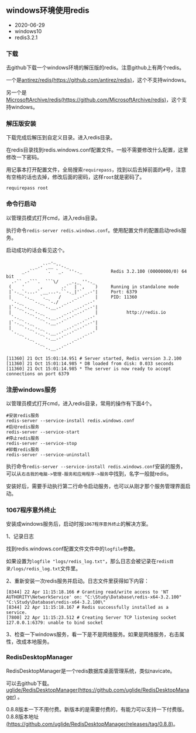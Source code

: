 ## windows环境使用redis

- 2020-06-29
- windows10
- redis3.2.1

### 下载

去github下载一个windows环境的解压版的redis。注意github上有两个redis。

一个是[antirez/redis(https://github.com/antirez/redis)](https://github.com/antirez/redis)，这个不支持windows。

另一个是[MicrosoftArchive/redis(https://github.com/MicrosoftArchive/redis)](https://github.com/MicrosoftArchive/redis)，这个支持windows。

### 解压版安装

下载完成后解压到自定义目录。进入redis目录。

在redis目录找到redis.windows.conf配置文件。一般不需要修改什么配置，这里修改一下密码。

用记事本打开配置文件，全局搜索`requirepass`，找到以后去掉前面的`#`号，注意有空格的话也去掉，修改后面的密码，这样`root`就是密码了。

```
requirepass root
```

### 命令行启动

以管理员模式打开cmd，进入redis目录。

执行命令`redis-server redis.windows.conf`。使用配置文件的配置启动redis服务。

启动成功的话会看见这个。

```
                _._
           _.-``__ ''-._
      _.-``    `.  `_.  ''-._           Redis 3.2.100 (00000000/0) 64 bit
  .-`` .-```.  ```\/    _.,_ ''-._
 (    '      ,       .-`  | `,    )     Running in standalone mode
 |`-._`-...-` __...-.``-._|'` _.-'|     Port: 6379
 |    `-._   `._    /     _.-'    |     PID: 11360
  `-._    `-._  `-./  _.-'    _.-'
 |`-._`-._    `-.__.-'    _.-'_.-'|
 |    `-._`-._        _.-'_.-'    |           http://redis.io
  `-._    `-._`-.__.-'_.-'    _.-'
 |`-._`-._    `-.__.-'    _.-'_.-'|
 |    `-._`-._        _.-'_.-'    |
  `-._    `-._`-.__.-'_.-'    _.-'
      `-._    `-.__.-'    _.-'
          `-._        _.-'
              `-.__.-'

[11360] 21 Oct 15:01:14.951 # Server started, Redis version 3.2.100
[11360] 21 Oct 15:01:14.985 * DB loaded from disk: 0.033 seconds
[11360] 21 Oct 15:01:14.985 * The server is now ready to accept connections on port 6379
```

### 注册windows服务

以管理员模式打开cmd，进入redis目录，常用的操作有下面4个。

```shell
#安装redis服务
redis-server --service-install redis.windows.conf
#启动redis服务
redis-server --service-start
#停止redis服务
redis-server --service-stop
#卸载redis服务
redis-server --service-uninstall
```

执行命令`redis-server --service-install redis.windows.conf`安装的服务，可以从`右击我的电脑->管理-服务和应用程序->服务`中找到，名字一般就redis。

安装好后，需要手动执行第二行命令启动服务，也可以从刚才那个服务管理界面启动。

### 1067程序意外终止

安装成windows服务后，启动时报`1067程序意外终止`的解决方案。

1、记录日志

找到redis.windows.conf配置文件文件中的`logfile`参数。

如果设置为`logfile "logs/redis_log.txt"`，那么日志会被记录在`redis目录/logs/redis_log.txt`文件里。

2、重新安装一次redis服务并启动。日志文件里获得如下内容：

```
[8344] 22 Apr 11:15:18.166 # Granting read/write access to 'NT AUTHORITY\NetworkService' on: "C:\Study\Database\redis-x64-3.2.100" "C:\Study\Database\redis-x64-3.2.100\" 
[8344] 22 Apr 11:15:18.167 # Redis successfully installed as a service.
[7800] 22 Apr 11:15:23.512 # Creating Server TCP listening socket 127.0.0.1:6379: unable to bind socket
```

3、检查一下windows服务，看一下是不是网络服务。如果是网络服务，右击属性，改成本地服务。

### RedisDesktopManager

RedisDesktopManager是一个redis数据库桌面管理系统，类似navicate。

可以去github下载。[uglide/RedisDesktopManager(https://github.com/uglide/RedisDesktopManager)](https://github.com/uglide/RedisDesktopManager) 。

0.8.8版本一下不用付费。新版本的是需要付费的，有能力可以支持一下付费版。0.8.8版本地址[(https://github.com/uglide/RedisDesktopManager/releases/tag/0.8.8)](https://github.com/uglide/RedisDesktopManager/releases/tag/0.8.8)。
